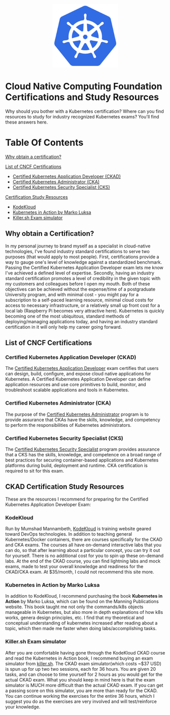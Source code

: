 <p align="center">
  <img height="200" title="Kubernetes Logo" src="images/k8s_logo_with_border.png">
</p>

# Cloud Native Computing Foundation Certifications and Study Resources

Why should you bother with a Kubernetes certification? Where can you find resources to study for industry recognized Kubernetes exams? You'll find these answers here.


# Table Of Contents
[Why obtain a certification?](#why-obtain-a-certification)

[List of CNCF Certifications](#why-obtain-a-certification)

* [Certified Kubernetes Application Developer (CKAD)](#certified-kubernetes-application-developer-ckad)
* [Certified Kubernetes Administrator (CKA)](#certified-kubernetes-administrator-cka)
* [Certified Kubernetes Security Specialist (CKS)](#certified-kubernetes-security-specialist-cks)

[Certification Study Resources](#ckad-certification-study-resources)

* [KodeKloud](#kodekloud)
* [Kubernetes in Action by Marko Luksa](#kubernetes-in-action-by-marko-luksa)
* [Killer.sh Exam simulator](#killersh-exam-simulator)
<!-- - [Variables](#variables)
  * [default-vars.yml](#default-variables)
  * [linux_users.yml](#linux-users)
- [Credentials](#credentials)
  * [gmail_creds.yml](#gmail-credentials)
  * [redhat-activation-key.yml](#redhat-activation-key)
  * [snow_creds.yml](#servicenow-credentials)
  * [tower_creds.yml](#tower-credentials)
  * [vault_creds.yml](#hashicorp-vault-credentials) -->

## Why obtain a Certification?

In my personal journey to brand myself as a specialist in cloud-native technologies, I've found industry standard certifications to serve two purposes (that would apply to most people). First, certifications provide a way to gauge one's level of knowledge against a standardized benchmark. Passing the Certified Kubernetes Application Developer exam lets me know I've achieved a defined level of expertise. Secondly, having an industry standard certification promotes a level of credibility in the given topic with my customers and colleagues before I open my mouth. Both of these objectives can be achieved without the expense/time of a postgraduate University program, and with minimal cost - you might pay for a subscription to a self-paced learning resource, minimal cloud costs for access to necessary infrastructure, or a relatively small up front cost for a local lab (Raspberry Pi becomes very attractive here). Kubernetes is quickly becoming one of the most ubiquitous, standard methods of deploying/managing applications today, and having an industry standard certification in it will only help my career going forward.

## List of CNCF Certifications

### Certified Kubernetes Application Developer (CKAD)
The [Certified Kubernetes Application Developer](https://www.cncf.io/certification/ckad/) exam certifies that users can design, build, configure, and expose cloud native applications for Kubernetes. A Certified Kubernetes Application Developer can define application resources and use core primitives to build, monitor, and troubleshoot scalable applications and tools in Kubernetes.

### Certified Kubernetes Administrator (CKA)
The purpose of the [Certified Kubernetes Administrator](https://www.cncf.io/certification/cka/) program is to provide assurance that CKAs have the skills, knowledge, and competency to perform the responsibilities of Kubernetes administrators.

### Certified Kubernetes Security Specialist (CKS)
The [Certified Kubernetes Security Specialist](https://www.cncf.io/certification/cks/) program provides assurance that a CKS has the skills, knowledge, and competence on a broad range of best practices for securing container-based applications and Kubernetes platforms during build, deployment and runtime. CKA certification is required to sit for this exam.

## CKAD Certification Study Resources

These are the resources I recommend for preparing for the Certified Kubernetes Application Developer Exam:

### KodeKloud
Run by Mumshad Mannambeth, [KodeKloud](https://kodekloud.com/) is training website geared toward DevOps technologies. In addition to teaching general Kubernetes/Docker containers, there are courses specifically for the CKAD and CKA exams. The courses all have on-demand interactive labs that you can do, so that after learning about a particular concept, you can try it out for yourself. There is no additional cost for you to spin up these on-demand labs. At the end of the CKAD course, you can find lightning labs and mock exams, made to test your overall knowledge and readiness for the CKAD/CKA exam. At $35/month, I could not recommend this site more.

### Kubernetes in Action by Marko Luksa
In addition to KodeKloud, I recommend purchasing the book **Kubernetes in Action** by Marko Luksa, which can be found on the Manning Publications website. This book taught me not only the commands/k8s objects manageable in Kubernetes, but also more in depth explanations of how k8s works, genera design principles, etc. I find that my theoretical and conceptual understanding of kubernetes increased after reading about a topic, which then made me faster when doing labs/accomplishing tasks.

### Killer.sh Exam simulator
After you are comfortable having gone through the KodeKloud CKAD course and read the Kubernetes in Action book, I recommend buying an exam simulator from [killer.sh](https://killer.sh/). The CKAD exam simulator(which costs ~$37 USD) is spun up for up two two sessions, each for 36 hours. You are given 20 tasks, and can choose to time yourself for 2 hours as you would get for the actual CKAD exam. What you should keep in mind here is that the exam simulator is MUCH more difficult than the actual CKAD exam. If you can get a passing score on this simulator, you are more than ready for the CKAD. You can continue working the exercises for the entire 36 hours, which I suggest you do as the exercises are very involved and will test/reinforce your knowledge.
